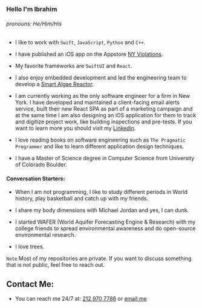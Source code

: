 ### Hello I'm Ibrahim
###### _pronouns: He/Him/His_

- I like to work with `Swift`, `JavaScript`, `Python` and `C++`.

- I have published an iOS app on the Appstore [NY Violations](https://apps.apple.com/us/app/ny-violations/id6479378112).

- My favorite frameworks are `SwiftUI` and `React`.

- I also enjoy embedded development and led the engineering team to develop a [Smart Algae Reactor](https://www.colorado.edu/cs/2024/04/22/automating-algae-computer-science-capstone-melds-digital-and-physical-skills).

- I am currently working as the only software engineer for a firm in New York. I have developed and maintained a client-facing email alerts service, built their new React SPA as part of a marketing campaign and at the same time I am also designing an iOS application for them to track and digitize project work, like building inspections and pre-tests. If you want to learn more you should visit my [Linkedin](https://www.linkedin.com/in/ibrhmch/).

- I love reading books on software engineering such as `The Pragmatic Programmer` and like to learn different application design techniques.

- I have a Master of Science degree in Computer Science from University of Colorado Boulder.

#### Conversation Starters: 

- When I am not programming, I like to study different periods in World history, play basketball and catch up with my friends.

- I share my body dimensions with Michael Jordan and yes, I can dunk.

- I started WAFER (World Aquifer Forecasting Engine & Research) with my college friends to spread environmental awareness and do open-source environmental research.

- I love trees.

`Note` Most of my repositories are private. If you want to discuss something that is not public, feel free to reach out.

## Contact Me:
- You can reach me 24/7 at: [212 970 7786](tel:2129707786) or [email me](mailto:chmohammadibrahim@gmail.com)
